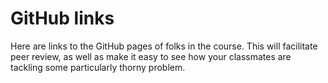 # GitHub links

Here are links to the GitHub pages of folks in the course.  This will facilitate peer review, as well as make it easy to see how your classmates are tackling some particularly thorny problem.  


